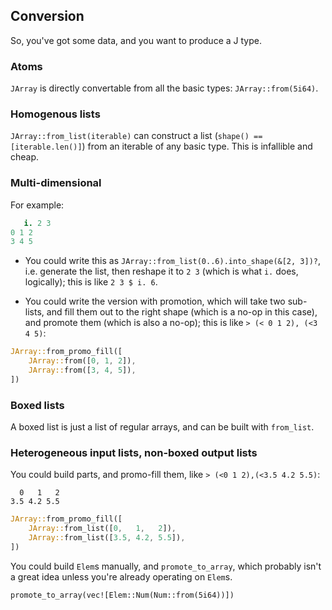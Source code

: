 ## Conversion

So, you've got some data, and you want to produce a J type.

### Atoms

`JArray` is directly convertable from all the basic types: `JArray::from(5i64)`.


### Homogenous lists

`JArray::from_list(iterable)` can construct a list (`shape() == [iterable.len()]`)
from an iterable of any basic type. This is infallible and cheap.


### Multi-dimensional

For example:

```j
   i. 2 3
0 1 2
3 4 5
```

 * You could write this as `JArray::from_list(0..6).into_shape(&[2, 3])?`,
   i.e. generate the list, then reshape it to `2 3` (which is what `i.` does,
   logically); this is like `2 3 $ i. 6`.

 * You could write the version with promotion, which will take two sub-lists,
   and fill them out to the right shape (which is a no-op in this case), and
   promote them (which is also a no-op); this is like `> (< 0 1 2), (<3 4 5)`:

```rust
JArray::from_promo_fill([
    JArray::from([0, 1, 2]),
    JArray::from([3, 4, 5]),
])
```


### Boxed lists

A boxed list is just a list of regular arrays, and can be built with `from_list`.


### Heterogeneous input lists, non-boxed output lists

You could build parts, and promo-fill them, like `> (<0 1 2),(<3.5 4.2 5.5)`:
```text
  0   1   2
3.5 4.2 5.5
```

```rust
JArray::from_promo_fill([
    JArray::from_list([0,   1,   2]),
    JArray::from_list([3.5, 4.2, 5.5]),
])
```

You could build `Elem`s manually, and `promote_to_array`, which probably isn't a
great idea unless you're already operating on `Elem`s.

`promote_to_array(vec![Elem::Num(Num::from(5i64))])`
